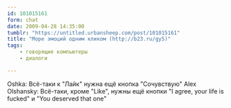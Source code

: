 ```yaml
---
id: 101015161
form: chat
date: 2009-04-28 14:35:00
tumblr: "https://untitled.urbansheep.com/post/101015161"
title: "Море эмоций одним кликом (http://b23.ru/gy5)"
tags:
    - говорящие компьютеры
    - диалоги

---
```


Oshka: Всё-таки к "Лайк" нужна ещё кнопка "Сочувствую"
Alex Olshansky: Всё-таки, кроме "Like", нужны ещё кнопки "I agree, your life is fucked" и "You deserved that one"

